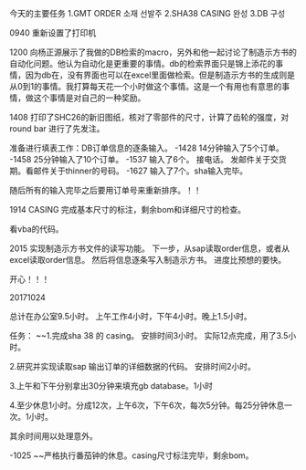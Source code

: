 今天的主要任务
1.GMT ORDER    소재 선발주
2.SHA38 CASING 완성
3.DB 구성

0940 重新设置了打印机

1200 向杨正源展示了我做的DB检索的macro，另外和他一起讨论了制造示方书的自动化问题。他认为自动化是更重要的事情。db的检索界面只是锦上添花的事情，因为db在，没有界面也可以在excel里面做检索。但是制造示方书的生成则是从0到1的事情。我打算每天花一个小时做这个事情。这是一个有用也有意思的事情，做这个事情是对自己的一种奖励。

1408 打印了SHC26的新旧图纸，核对了零部件的尺寸，计算了齿轮的强度，对round bar 进行了先发注。

准备进行填表工作：DB订单信息的逐条输入。
-1428 14分钟输入了5个订单。
-1458  25分钟输入了10个订单。
-1537 输入了6个。 接电话。 发邮件关于交货期。看邮件关于thinner的号码。
-1627 输入了7个。sha输入完毕。

随后所有的输入完毕之后要用订单号来重新排序。！！

1914 CASING 完成基本尺寸的标注，剩余bom和详细尺寸的检查。

看vba的代码。

2015 实现制造示方书文件的读写功能。
下一步，从sap读取order信息，或者从excel读取order信息。
然后将信息逐条写入制造示方书。
进度比预想的要快。

开心！！！

20171024

总计在办公室9.5小时。
上午工作4小时，下午4小时。晚上1.5小时。

任务：
~~1.完成sha 38 的 casing。 安排时间3小时。 实际12点完成，用了3.5小时。

2.研究并实现读取sap 输出订单的详细数据的代码。 安排时间2小时。

3.上午和下午分别拿出30分钟来填充gb database。1小时

4.至少休息1小时。分成12次，上午6次，下午6次，每次5分钟。每25分钟休息一次。1小时。

其余时间用以处理意外。

-1025 ~~严格执行番茄钟的休息。casing尺寸标注完毕，剩余bom。






